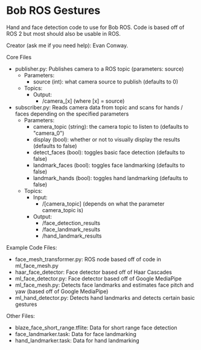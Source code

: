 # Bob ROS Gestures
Hand and face detection code to use for Bob ROS. Code is based off of ROS 2 but most should also be usable in ROS.

Creator (ask me if you need help): Evan Conway.

Core Files
- publisher.py: Publishes camera to a ROS topic (parameters: source)
  - Parameters:
      - source (int): what camera source to publish (defaults to 0)
  - Topics:
    - Output:
      - /camera_[x] (where [x] = source)
- subscriber.py: Reads camera data from topic and scans for hands / faces depending on the specified parameters
  - Parameters:
    - camera_topic (string): the camera topic to listen to (defaults to "camera_0")
    - display (bool): whether or not to visually display the results (defaults to false)
    - detect_faces (bool): toggles basic face detection (defaults to false)
    - landmark_faces (bool): toggles face landmarking (defaults to false)
    - landmark_hands (bool): toggles hand landmarking (defaults to false)
  - Topics:
    - Input:
      - /[camera_topic] (depends on what the parameter camera_topic is)
    - Output:
      - /face_detection_results
      - /face_landmark_results
      - /hand_landmark_results

Example Code Files:
- face_mesh_transformer.py: ROS node based off of code in ml_face_mesh.py
- haar_face_detector: Face detector based off of Haar Cascades
- ml_face_detector.py: Face detector based off of Google MediaPipe
- ml_face_mesh.py: Detects face landmarks and estimates face pitch and yaw (based off of Google MediaPipe)
- ml_hand_detector.py: Detects hand landmarks and detects certain basic gestures

Other Files:
- blaze_face_short_range.tflite: Data for short range face detection
- face_landmarker.task: Data for face landmarking
- hand_landmarker.task: Data for hand landmarking
